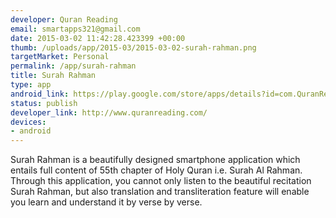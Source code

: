```yaml
--- 
developer: Quran Reading
email: smartapps321@gmail.com
date: 2015-03-02 11:42:28.423399 +00:00
thumb: /uploads/app/2015-03/2015-03-02-surah-rahman.png
targetMarket: Personal
permalink: /app/surah-rahman
title: Surah Rahman
type: app
android_link: https://play.google.com/store/apps/details?id=com.QuranReading.SurahRehman
status: publish
developer_link: http://www.quranreading.com/
devices: 
- android
---
```


Surah Rahman is a beautifully designed smartphone application which entails full content of 55th chapter of Holy Quran i.e. Surah Al Rahman. Through this application, you cannot only listen to the beautiful recitation Surah Rahman, but also translation and transliteration feature will enable you learn and understand it by verse by verse.
